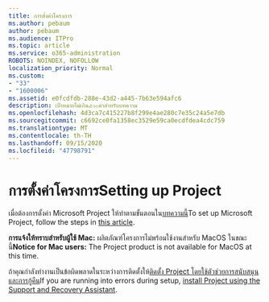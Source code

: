 ```yaml
---
title: การตั้งค่าโครงการ
ms.author: pebaum
author: pebaum
ms.audience: ITPro
ms.topic: article
ms.service: o365-administration
ROBOTS: NOINDEX, NOFOLLOW
localization_priority: Normal
ms.custom:
- "33"
- "1600006"
ms.assetid: e0fcdfdb-288e-43d2-a445-7b63e594afc6
description: เป้าหมายไม่เกิน๕๐๐คำสำหรับบทความ
ms.openlocfilehash: 4d3ca7c415227b8f299e4ae280c7e35c24a5e7db
ms.sourcegitcommit: c6692ce0fa1358ec3529e59ca0ecdfdea4cdc759
ms.translationtype: MT
ms.contentlocale: th-TH
ms.lasthandoff: 09/15/2020
ms.locfileid: "47798791"
---
```

# <a name="setting-up-project"></a><span data-ttu-id="6d993-103">การตั้งค่าโครงการ</span><span class="sxs-lookup"><span data-stu-id="6d993-103">Setting up Project</span></span>

 <span data-ttu-id="6d993-104">เมื่อต้องการตั้งค่า Microsoft Project ให้ทำตามขั้นตอนใน[บทความนี้](https://support.office.com/article/7059249b-d9fe-4d61-ab96-5c5bf435f281.aspx)</span><span class="sxs-lookup"><span data-stu-id="6d993-104">To set up Microsoft Project, follow the steps in [this article](https://support.office.com/article/7059249b-d9fe-4d61-ab96-5c5bf435f281.aspx).</span></span>

<span data-ttu-id="6d993-105">**การแจ้งให้ทราบสำหรับผู้ใช้ Mac:** ผลิตภัณฑ์โครงการไม่พร้อมใช้งานสำหรับ MacOS ในขณะนี้</span><span class="sxs-lookup"><span data-stu-id="6d993-105">**Notice for Mac users:** The Project product is not available for MacOS at this time.</span></span> 
  
<span data-ttu-id="6d993-106">ถ้าคุณกำลังทำงานเป็นข้อผิดพลาดในระหว่างการติดตั้งให้[ติดตั้ง Project โดยใช้ตัวช่วยการสนับสนุนและการกู้คืน](https://aka.ms/SaRA-ProjectSetupScenario)</span><span class="sxs-lookup"><span data-stu-id="6d993-106">If you are running into errors during setup, [install Project using the Support and Recovery Assistant](https://aka.ms/SaRA-ProjectSetupScenario).</span></span>

